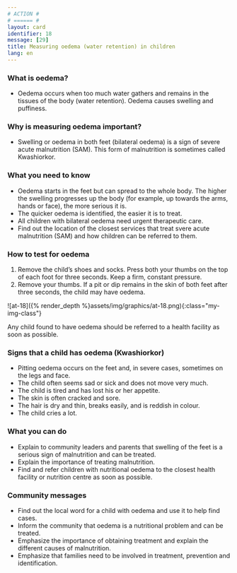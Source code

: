 ```yaml
---
# ACTION #
# ====== #
layout: card
identifier: 18
message: [29]
title: Measuring oedema (water retention) in children
lang: en
---
```


### What is oedema?

- Oedema occurs when too much water gathers and remains in the tissues of the body (water retention). Oedema causes swelling and puffiness.

### Why is measuring oedema important?

- Swelling or oedema in both feet (bilateral oedema) is a sign of severe acute malnutrition (SAM). This form of malnutrition is sometimes called Kwashiorkor.

### What you need to know

- Oedema starts in the feet but can spread to the whole body. The higher the swelling progresses up the body (for example, up towards the arms, hands or face), the more serious it is.
-	The quicker oedema is identified, the easier it is to treat.
-	All children with bilateral oedema need urgent therapeutic care.
- Find out the location of the closest services that treat svere acute malnutrition (SAM) and how children can be referred to them.

### How to test for oedema

1. Remove the child’s shoes and socks. Press both your thumbs on the top of each foot for three seconds. Keep a firm, constant pressure.
2. Remove your thumbs. If a pit or dip remains in the skin of both feet after three seconds, the child may have oedema.

![at-18]({% render_depth %}assets/img/graphics/at-18.png){:class="my-img-class"}

Any child found to have oedema should be referred to a health facility as soon as possible.

### Signs that a child has oedema (Kwashiorkor)

-	Pitting oedema occurs on the feet and, in severe cases, sometimes on the legs and face.
-	The child often seems sad or sick and does not move very much.
-	The child is tired and has lost his or her appetite.
-	The skin is often cracked and sore.
-	The hair is dry and thin, breaks easily, and is reddish in colour.
-	The child cries a lot.

### What you can do

- Explain to community leaders and parents that swelling of the feet is a serious sign of malnutrition and can be treated.
- Explain the importance of treating malnutrition.
- Find and refer children with nutritional oedema to the closest health facility or nutrition centre as soon as possible.

### Community messages
-	Find out the local word for a child with oedema and use it to help find cases.
-	Inform the community that oedema is a nutritional problem and can be treated.
-	Emphasize the importance of obtaining treatment and explain the different causes of malnutrition.
-	Emphasize that families need to be involved in treatment, prevention and identification.

